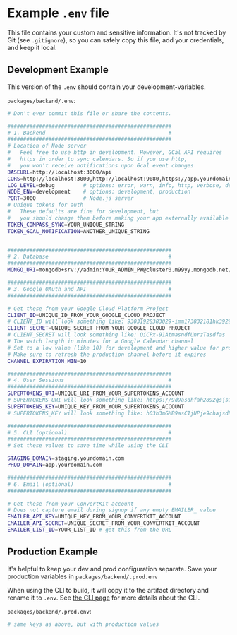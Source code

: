 # Example `.env` file

This file contains your custom and sensitive information. It's not tracked by Git (see `.gitignore`), so you can safely copy this file, add your credentials, and keep it local.

## Development Example

This version of the `.env` should contain your development-variables.

`packages/backend/.env`:

```bash
# Don't ever commit this file or share the contents.

####################################################
# 1. Backend                                       #
####################################################
# Location of Node server
#   Feel free to use http in development. However, GCal API requires
#   https in order to sync calendars. So if you use http,
#   you won't receive notifications upon Gcal event changes
BASEURL=http://localhost:3000/api
CORS=http://localhost:3000,http://localhost:9080,https://app.yourdomain.com,app://rse
LOG_LEVEL=debug         # options: error, warn, info, http, verbose, debug, silly
NODE_ENV=development    # options: development, production
PORT=3000               # Node.js server
# Unique tokens for auth
#   These defaults are fine for development, but
#   you should change them before making your app externally available
TOKEN_COMPASS_SYNC=YOUR_UNIQUE_STRING
TOKEN_GCAL_NOTIFICATION=ANOTHER_UNIQUE_STRING


####################################################
# 2. Database                                      #
####################################################
MONGO_URI=mongodb+srv://admin:YOUR_ADMIN_PW@cluster0.m99yy.mongodb.net/dev_calendar?authSource=admin&retryWrites=true&w=majority&tls=true

####################################################
# 3. Google OAuth and API                          #
####################################################

# Get these from your Google Cloud Platform Project
CLIENT_ID=UNIQUE_ID_FROM_YOUR_GOOGLE_CLOUD_PROJECT
# CLIENT_ID will look something like: 93031928383029-imm173832181hk392938191020saasdfasd9d.apps.googleusercontent.com
CLIENT_SECRET=UNIQUE_SECRET_FROM_YOUR_GOOGLE_CLOUD_PROJECT
# CLIENT_SECRET will look something like: OiCPx-91AtmasndfUnrzTasdfas
# The watch length in minutes for a Google Calendar channel
# Set to a low value (like 10) for development and higher value for production.
# Make sure to refresh the production channel before it expires
CHANNEL_EXPIRATION_MIN=10

####################################################
# 4. User Sessions                                 #
####################################################
SUPERTOKENS_URI=UNIQUE_URI_FROM_YOUR_SUPERTOKENS_ACCOUNT
# SUPERTOKENS_URI will look something like: https://9d9asdhfah2892gsjs9881hvnzmmzh-us-west-1.aws.supertokens.io:3572
SUPERTOKENS_KEY=UNIQUE_KEY_FROM_YOUR_SUPERTOKENS_ACCOUNT
# SUPERTOKENS_KEY will look something like: h03h3mGMB9asC1jUPje9chajsdEd

####################################################
# 5. CLI (optional)                                #
####################################################
# Set these values to save time while using the CLI

STAGING_DOMAIN=staging.yourdomain.com
PROD_DOMAIN=app.yourdomain.com

####################################################
# 6. Email (optional)                              #
####################################################

# Get these from your ConvertKit account
# Does not capture email during signup if any empty EMAILER_ value
EMAILER_API_KEY=UNIQUE_KEY_FROM_YOUR_CONVERTKIT_ACCOUNT
EMAILER_API_SECRET=UNIQUE_SECRET_FROM_YOUR_CONVERTKIT_ACCOUNT
EMAILER_LIST_ID=YOUR_LIST_ID # get this from the URL
```

## Production Example

It's helpful to keep your dev and prod configuration separate. Save your production variables in `packages/backend/.prod.env`

When using the CLI to build, it will copy it to the artifact directory and rename it to `.env`. See [the CLI page](../../advanced/CLI) for more details about the CLI.

`packages/backend/.prod.env`:

```bash
# same keys as above, but with production values

```
